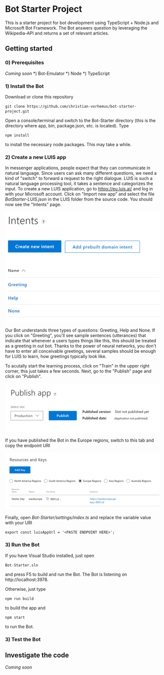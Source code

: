 # Bot Starter Project
This is a starter project for bot development using TypeScript + Node.js and Microsoft Bot Framework. The Bot answers question by leveraging the Wikipedia-API and returns a set of relevant articles.

## Getting started

### 0) Prerequisites
_Coming soon_
*) Bot-Emulator
*) Node
*) TypeScript

### 1) Install the Bot
Download or clone this repository
```
git clone https://github.com/christian-vorhemus/bot-starter-project.git
```
Open a console/terminal and switch to the Bot-Starter directory (this is the directory where app, bin, package.json, etc. is located). Type
```
npm install
```
to install the necessary node packages. This may take a while.

### 2) Create a new LUIS app
In messenger applications, people expect that they can communicate in natural language. Since users can ask many different questions, we need a kind of "switch" to forward a request to the right dialogue. LUIS is such a natural language processing tool, it takes a sentence and categorizes the input.
To create a new LUIS application, go to https://eu.luis.ai/ and log in with your Microsoft account.
Click on "Import new app" and select the file _BotStarter-LUIS.json_ in the LUIS folder from the source code. You should now see the "Intents" page.

![](Images/intents.png)

Our Bot understands three types of questions: Greeting, Help and None. If you click on "Greeting", you'll see sample sentences (utterances) that indicate that whenever a users types things like this, this should be treated as a greeting in out bot. Thanks to the power of neural networks, you don't have to enter all conceivable greetings, several samples should be enough for LUIS to learn, how greetings typically look like.

To acutally start the learning process, click on "Train" in the upper right corner, this just takes a few seconds.
Next, go to the "Publish" page and click on "Publish".

![](Images/publish.png)

If you have published the Bot in the Europe regions, switch to this tab and copy the endpoint URI

![](Images/keys.png)

Finally, open _Bot-Starter/settings/index.ts_ and replace the variable value with your URI
```
export const luisAppUrl = '<PASTE ENDPOINT HERE>';
```

### 3) Run the Bot
If you have Visual Studio installed, just open
```
Bot-Starter.sln
```
and press F5 to build and run the Bot. The Bot is listening on http://localhost:3978.

Otherwise, just type 
```
npm run build
```
to build the app and 
```
npm start
```
to run the Bot.

### 3) Test the Bot


## Investigate the code

_Coming soon_
